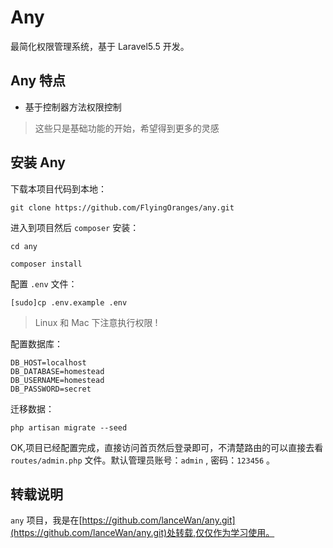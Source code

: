 # Any
最简化权限管理系统，基于 Laravel5.5 开发。

## Any 特点
- 基于控制器方法权限控制

> 这些只是基础功能的开始，希望得到更多的灵感

## 安装 Any
下载本项目代码到本地：
```
git clone https://github.com/FlyingOranges/any.git
```

进入到项目然后 `composer` 安装：

```
cd any

composer install
```

配置 `.env` 文件：
```
[sudo]cp .env.example .env
```

> Linux 和 Mac 下注意执行权限 !

配置数据库：
```
DB_HOST=localhost
DB_DATABASE=homestead
DB_USERNAME=homestead
DB_PASSWORD=secret
```

迁移数据：
```
php artisan migrate --seed
```

OK,项目已经配置完成，直接访问首页然后登录即可，不清楚路由的可以直接去看 `routes/admin.php` 文件。默认管理员账号：`admin` , 密码：`123456` 。

## 转载说明
`any` 项目，我是在[https://github.com/lanceWan/any.git](https://github.com/lanceWan/any.git)处转载,仅仅作为学习使用。